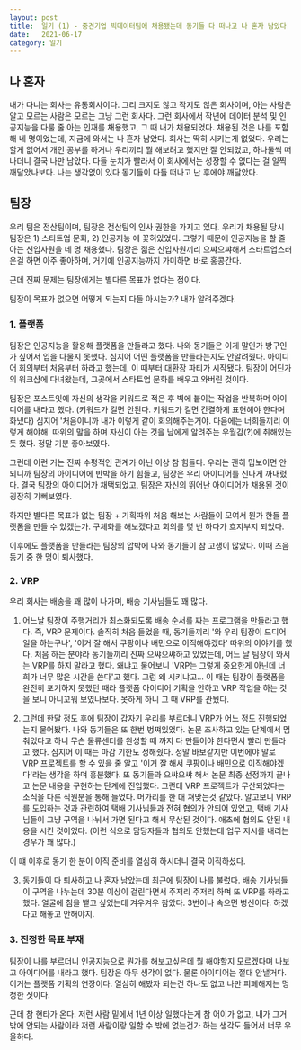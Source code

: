 ```yaml
---
layout: post
title:  일기 (1) - 중견기업 빅데이터팀에 채용됐는데 동기들 다 떠나고 나 혼자 남았다
date:   2021-06-17
category: 일기
---
```


## 나 혼자
내가 다니는 회사는 유통회사이다. 그리 크지도 않고 작지도 않은 회사이며, 아는 사람은 알고 모르는 사람은 모르는 그냥 그런 회사다. 그런 회사에서 작년에 데이터 분석 및 인공지능을 다룰 줄 아는 인재를 채용했고, 그 때 내가 채용되었다. 채용된 것은 나를 포함해 네 명이었는데, 지금에 와서는 나 혼자 남았다. 회사는 딱히 시키는게 없었다. 우리는 할게 없어서 개인 공부를 하거나 우리끼리 뭘 해보려고 했지만 잘 안되었고, 하나둘씩 떠나더니 결국 나만 남았다. 다들 눈치가 빨라서 이 회사에서는 성장할 수 없다는 걸 일찍 깨달았나보다. 나는 생각없이 있다 동기들이 다들 떠나고 난 후에야 깨달았다.

## 팀장
우리 팀은 전산팀이며, 팀장은 전산팀의 인사 권한을 가지고 있다. 우리가 채용될 당시 팀장은 1) 스타트업 문화, 2) 인공지능 에 꽃혀있었다. 그렇기 때문에 인공지능을 할 줄 아는 신입사원을 네 명 채용했다. 팀장은 젊은 신입사원끼리 으쌰으쌰해서 스타트업스러운걸 하면 아주 좋아하며, 거기에 인공지능까지 가미하면 바로 홍콩간다.

근데 진짜 문제는 팀장에게는 별다른 목표가 없다는 점이다.

팀장이 목표가 없으면 어떻게 되는지 다들 아시는가? 내가 알려주겠다.

### 1. 플랫폼
팀장은 인공지능을 활용해 플랫폼을 만들라고 했다. 나와 동기들은 이게 말인가 방구인가 싶어서 입을 다물지 못했다. 심지어 어떤 플랫폼을 만들라는지도 안알려줬다. 아이디어 회의부터 처음부터 하라고 했는데, 이 때부터 대환장 파티가 시작됐다. 팀장이 어딘가의 워크샵에 다녀왔는데, 그곳에서 스타트업 문화를 배우고 와버린 것이다. 

팀장은 포스트잇에 자신의 생각을 키워드로 적은 후 벽에 붙이는 작업을 반복하며 아이디어를 내라고 했다. (키워드가 길면 안된다. 키워드가 길면 간결하게 표현해야 한다며 화냈다) 심지어 '처음이니까 내가 이렇게 같이 회의해주는거야. 다음에는 너희들끼리 이렇게 해야해' 따위의 말을 하며 자신이 아는 것을 남에게 알려주는 우월감(?)에 취해있는 듯 했다. 정말 기분 좋아보였다.

그런데 이런 거는 진짜 수평적인 관계가 아닌 이상 참 힘들다. 우리는 괜히 밉보이면 안되니까 팀장의 아이디어에 반박을 하기 힘들고, 팀장은 우리 아이디어를 신나게 까내렸다. 결국 팀장의 아이디어가 채택되었고, 팀장은 자신의 뛰어난 아이디어가 채용된 것이 굉장히 기뻐보였다.

하지만 별다른 목표가 없는 팀장 + 기획따위 처음 해보는 사람들이 모여서 뭔가 한들 플랫폼을 만들 수 있겠는가. 구체화를 해보겠다고 회의를 몇 번 하다가 흐지부지 되었다.

이후에도 플랫폼을 만들라는 팀장의 압박에 나와 동기들이 참 고생이 많았다. 이때 즈음 동기 중 한 명이 퇴사했다.

### 2. VRP
우리 회사는 배송을 꽤 많이 나가며, 배송 기사님들도 꽤 많다. 

1) 어느날 팀장이 주행거리가 최소화되도록 배송 순서를 짜는 프로그램을 만들라고 했다. 즉, VRP 문제이다. 솔직히 처음 들었을 때, 동기들끼리 '와 우리 팀장이 드디어 일을 하는구나', '이거 잘 해서 쿠팡이나 배민으로 이직해야겠다' 따위의 이야기를 했다. 처음 하는 분야라 동기들끼리 진짜 으쌰으쌰하고 있었는데, 어느 날 팀장이 와서는 VRP를 하지 말라고 했다. 왜냐고 물어보니 'VRP는 그렇게 중요한게 아닌데 너희가 너무 많은 시간을 쓴다'고 했다. 그럼 왜 시키냐고... 이 때는 팀장이 플랫폼을 완전히 포기하지 못했던 때라 플랫폼 아이디어 기획을 안하고 VRP 작업을 하는 것을 보니 아니꼬워 보였나보다. 못하게 하니 그 때 VRP를 관뒀다.

2) 그런데 한달 정도 후에 팀장이 갑자기 우리를 부르더니 VRP가 어느 정도 진행되었는지 물어봤다. 나와 동기들은 또 한번 벙쪄있었다. 논문 조사하고 있는 단계에서 멈춰있다고 하니 무슨 물류센터를 완성할 때 까지 다 만들어야 한다면서 빨리 만들라고 했다. 심지어 이 때는 마감 기한도 정해줬다. 정말 바보같지만 이번에야 말로 VRP 프로젝트를 할 수 있을 줄 알고 '이거 잘 해서 쿠팡이나 배민으로 이직해야겠다'라는 생각을 하며 흥분했다. 또 동기들과 으쌰으쌰 해서 논문 최종 선정까지 끝나고 논문 내용을 구현하는 단계에 진입했다. 그런데 VRP 프로젝트가 무산되었다는 소식을 다른 직원분을 통해 들었다. 머가리를 한 대 쳐맞는것 같았다. 알고보니 VRP를 도입하는 것과 관련하여 택배 기사님들과 전혀 협의가 안되어 있었고, 택배 기사님들이 그냥 구역을 나눠서 가면 된다고 해서 무산된 것이다. 애초에 협의도 안된 내용을 시킨 것이었다. (이런 식으로 담당자들과 협의도 안했는데 업무 지시를 내리는 경우가 꽤 많다.)

이 떄 이후로 동기 한 분이 이직 준비를 열심히 하시더니 결국 이직하셨다.

3) 동기들이 다 퇴사하고 나 혼자 남았는데 최근에 팀장이 나를 불렀다. 배송 기사님들이 구역을 나누는데 30분 이상이 걸린다면서 주저리 주저리 하며 또 VRP를 하라고 했다. 얼굴에 침을 뱉고 싶었는데 겨우겨우 참았다. 3번이나 속으면 병신이다. 하겠다고 해놓고 안해야지.

### 3. 진정한 목표 부재
팀장이 나를 부르더니 인공지능으로 뭔가를 해보고싶은데 뭘 해야할지 모르겠다며 나보고 아이디어를 내라고 했다. 팀장은 아무 생각이 없다. 물론 아이디어는 절대 안낼거다. 이거는 플랫폼 기획의 연장이다. 열심히 해봤자 되는건 하나도 없고 나만 피폐해지는 멍청한 짓이다.

근데 참 현타가 온다. 저런 사람 밑에서 1년 이상 일했다는게 참 어이가 없고, 내가 그거밖에 안되는 사람이라 저런 사람이랑 일할 수 밖에 없는건가 하는 생각도 들어서 너무 우울하다.